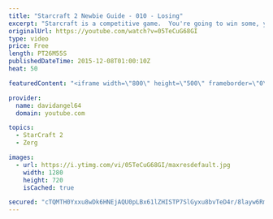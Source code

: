 ```yaml
---
title: "Starcraft 2 Newbie Guide - 010 - Losing"
excerpt: "Starcraft is a competitive game.  You're going to win some, you're going to lose some.  When you win a game, you feel good, and that's awesome.  But how do you react to losing a game?  How you react to losing in a competitive game like Starcraft 2 is an important consideration.  The biggest concept is"
originalUrl: https://youtube.com/watch?v=05TeCuG68GI
type: video
price: Free
length: PT26M55S
publishedDateTime: 2015-12-08T01:00:10Z
heat: 50

featuredContent: "<iframe width=\"800\" height=\"500\" frameborder=\"0\" src=\"https://www.youtube.com/embed/05TeCuG68GI\" allow=\"accelerometer; autoplay; encrypted-media; gyroscope; picture-in-picture\" allowfullscreen></iframe>"

provider:
  name: davidangel64
  domain: youtube.com

topics:
  - StarCraft 2
  - Zerg

images:
  - url: https://i.ytimg.com/vi/05TeCuG68GI/maxresdefault.jpg
    width: 1280
    height: 720
    isCached: true

secured: "cTQMTH0Yxxu8wDk6HNEjAQU0pLBx61lZHISTP7SlGyxu8bvTeD4r/8layw6Rm0WO9BP3n+bB4bk9Og2UCHzMUkm8gfHDVl1/bfPTD8WVPqowOpvX6CkBf4YwZfHwm/FFJeJtRZ2KhWn7F8J31eXdLy9pSP+7vBWdd8yparbNZZI8u4FaLzsUNhvV33NYZKX2DXZmgED/3Kqoj2IqxLUUXmSEpSoJEJu5JMM29rhQ80vXPb4FN9SF00wVNjMEk3BELzCFso9o2ZdVt9egRfcDpvpENTAwMRWBVvRsshHfMbismNQSNVdkIqxBve3s0PA+gX/A28vhdA9jh5AEs+LE8QcnG+FGNd4tBuPJpboU5xlck4QC5BmyiyUePpUsNZZaGbqHPwSRcAmPUqObdpC8KAYKVDZ4ZFntE9j0B8dcCl0=;Eiyq/7P0iEsgrf42jL9PYg=="
---
```


